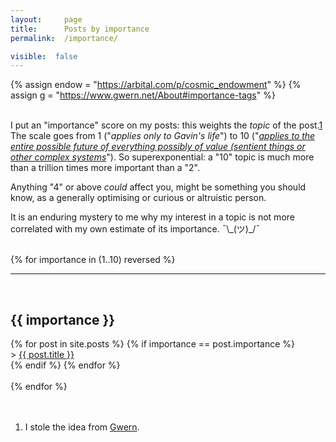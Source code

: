 ```yaml
---
layout: 	page
title: 		Posts by importance
permalink: 	/importance/

visible:  false
---
```


{% 		assign endow = "https://arbital.com/p/cosmic_endowment"			%}
{% 		assign g = "https://www.gwern.net/About#importance-tags"	%}


<br>I put an "importance" score on my posts: this weights the _topic_ of the post.<a href="#fn:1" id="fnref:1">1</a> The scale goes from 1 ("_applies only to Gavin's life_") to 10 ("_<a href="{{endow}}">applies to the entire possible future of everything possibly of value (sentient things or other complex systems</a>_"). So superexponential: a "10" topic is much more than a trillion times more important than a "2". 

Anything "4" or above _could_ affect you, might be something you should know, as a generally optimising or curious or altruistic person.

It is an enduring mystery to me why my interest in a topic is not more correlated with my own estimate of its importance. ¯\\\_(ツ)\_/¯
<br><br>

<div class="home">
	{% for importance in (1..10) reversed %}
		<hr />
		<br>
		<h2>{{ importance }}</h2>
	    <div class="list">
			{% for post in site.posts %}
	  			<!-- % unless forloop.first %}</table>% endunless %} -->
	  			{% if importance == post.importance %}
				<div>
					> <a class="archive-link" href="{{ post.url | prepend: site.baseurl }}"> 
						{{ post.title }}
					</a>
				</div>
	  			{% 	endif 	%}
			{% endfor %}
		</div>
		<br>
	{% endfor %}
</div>
<br>
<br>



<div class="footnotes">
<ol>
	<li class="footnote" id="fn:1">
		I stole the idea from <a href="{{g}}">Gwern</a>.
	</li>
</ol>
</div>

